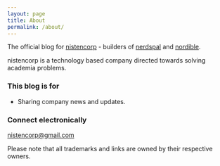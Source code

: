 ```yaml
---
layout: page
title: About
permalink: /about/
---
```


The official blog for [nistencorp](http://nistencorp.com/) - builders of [nerdspal](http://nerdspal.com/) and [nordible](http://nordible.com/).

nistencorp is a technology based company directed towards solving academia problems.  

### This blog is for

 - Sharing company news and updates.

### Connect electronically

[nistencorp@gmail.com](mailto:nistencorp@gmail.com)

<p class="casual"> 
Please note that all trademarks and links are owned by their respective owners.
</p>
